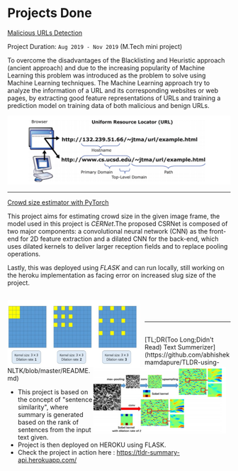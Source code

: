 # Projects Done

[Malicious URLs Detection](https://github.com/abhishekmamdapure/Malicious-URL-s-detection)

Project Duration: ```Aug 2019 - Nov 2019``` (M.Tech mini project)

<p> To overcome the disadvantages of the Blacklisting and Heuristic approach (ancient approach) and due to the increasing popularity of Machine Learning this problem was introduced as the problem to solve using Machine Learning techniques. The Machine Learning approach try to analyze the information of a URL and its corresponding websites or web pages, by extracting good feature representations of URLs and training a prediction model on training data of both malicious and benign URLs. </p>

![URL](/images/url.png "Structure of URL")

---
[Crowd size estimator with PyTorch](https://github.com/abhishekmamdapure/crowd-counting-CERNet)

 

This project aims for estimating crowd size in the given image frame, the model used in this project is *CERNet*.The proposed CSRNet is composed of two major components: a convolutional neural network (CNN) as the front-end for 2D feature extraction and a dilated CNN for the back-end, which uses dilated kernels to deliver larger reception fields and to replace pooling operations. 

Lastly, this was deployed using *FLASK* and can run locally, still working on the heroku implementation as facing error on increased slug size of the project. 

<br/>
<img src="/images/image1.jpg" alt="Snap-shot-first-page" style="float: left; margin-right: 10px;" width="300" height="150" /> <br/> <img src="/images/image2.jpg" alt="Snap-shot-first-page" style="float: right; margin-right: 10px;" width="300" height="150"/>
<br/>

--- 
<br/>
[TL;DR(Too Long;Didn't Read) Text Summerizer](https://github.com/abhishekmamdapure/TLDR-using-NLTK/blob/master/README.md)

- This project is based on the concept of "sentence similarity", where summary is generated based on the rank of sentences from the input text given. 
- Project is then deployed on HEROKU using FLASK. 
-  Check the project in action here : https://tldr-summary-api.herokuapp.com/
